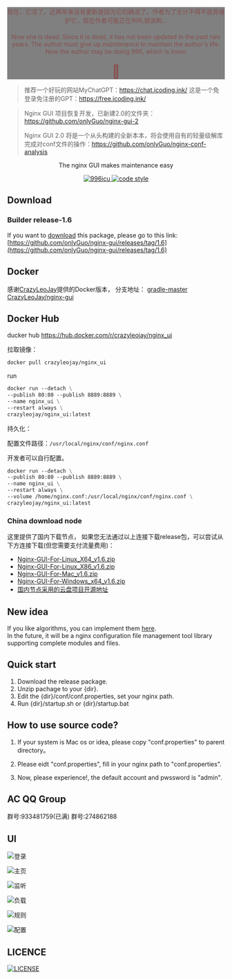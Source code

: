 <div style="text-align: center;color: #884e4e; background-color: gray">
<div>现在，它凉了。近两年来没有更新是因为它的确凉了。作者为了生计不得不放弃维护它，现在作者可能正在996,很讽刺...</div>
<div style="margin: 20px auto">
    Now she is dead. Since it is dead, it has not been updated in the past two years. The author must give up maintenance to maintain the author's life. Now the author may be doing 996, which is ironic
</div>
  <div style="font-size: 30px">🙂</div>
    
</div>

> 推荐一个好玩的网站MyChatGPT：https://chat.icoding.ink/
> 这是一个免登录免注册的GPT：https://free.icoding.ink/


> Nginx GUI 项目恢复开发，已新建2.0的文件夹： https://github.com/onlyGuo/nginx-gui-2
> 
> Nginx GUI 2.0 将是一个从头构建的全新本本，将会使用自有的轻量级解库完成对conf文件的操作：https://github.com/onlyGuo/nginx-conf-analysis


<p align="center">
  The nginx GUI makes maintenance easy
</p>

<p align="center">
  <a href="https://github.com/996icu/996.ICU/blob/master/LICENSE">
    <img alt="996icu" src="https://img.shields.io/badge/license-NPL%20(The%20996%20Prohibited%20License)-blue.svg">
  </a>

  <a href="https://github.com/onlyGuo/nginx-gui/blob/master/LICENSE">
    <img alt="code style" src="https://img.shields.io/github/license/onlyGuo/nginx-gui.svg?style=popout">
  </a>
</p>

## Download
### Builder release-1.6
If you want to [download](https://github.com/onlyGuo/nginx-gui/releases/tag/1.6) this package, please go to this link: [https://github.com/onlyGuo/nginx-gui/releases/tag/1.6](https://github.com/onlyGuo/nginx-gui/releases/tag/1.6)
## Docker
感谢[CrazyLeoJay](https://github.com/CrazyLeoJay)提供的Docker版本， 分支地址：
[gradle-master](https://github.com/onlyGuo/nginx-gui/tree/gradle-master)
[CrazyLeoJay/nginx-gui](https://github.com/CrazyLeoJay/nginx-gui)

## Docker Hub

ducker hub https://hub.docker.com/r/crazyleojay/nginx_ui

 拉取镜像：

```dockerfile
docker pull crazyleojay/nginx_ui
```

run

```dockerfile
docker run --detach \
--publish 80:80 --publish 8889:8889 \
--name nginx_ui \
--restart always \
crazyleojay/nginx_ui:latest
```



持久化：

配置文件路径：`/usr/local/nginx/conf/nginx.conf`

开发者可以自行配置。

```dockerfile
docker run --detach \
--publish 80:80 --publish 8889:8889 \
--name nginx_ui \
--restart always \
--volume /home/nginx.conf:/usr/local/nginx/conf/nginx.conf \
crazyleojay/nginx_ui:latest
```



### China download node
这里提供了国内下载节点， 如果您无法通过以上连接下载release包，可以尝试从下方连接下载(但您需要支付流量费用)：
- [Nginx-GUI-For-Linux_X64_v1.6.zip](http://disk.321aiyi.com/share/b88e02f8aca04cdd8ce3a1fb02499e79)
- [Nginx-GUI-For-Linux_X86_v1.6.zip](http://disk.321aiyi.com/share/6b945535bfc0437bb2b91ff2fa2f97b1)
- [Nginx-GUI-For-Mac_v1.6.zip](http://disk.321aiyi.com/share/95075b8f92bb49c297085cba9c1c89a9)
- [Nginx-GUI-For-Windows_x64_v1.6.zip](http://disk.321aiyi.com/share/235943a302e140a4b69b005f4874446e)
- [国内节点采用的云盘项目开源地址](https://github.com/onlyGuo/disk)


## New idea
If you like algorithms, you can implement them [here](https://github.com/onlyGuo/nginx-conf-analysis).  
In the future, it will be a nginx configuration file management tool library supporting complete modules and files.

## Quick start
1. Download the release package.
2. Unzip pachage to your {dir}.
3. Edit the {dir}/conf/conf.properties, set your nginx path.
4. Run {dir}/startup.sh or {dir}/startup.bat

## How to use source code?

1. If your system is Mac os or idea, please copy "conf.properties" to parent directory。

2. Please eidt "conf.properties", fill in your nginx path to "conf.properties".

3. Now, please experience!, the default account and pwssword is "admin".

## AC QQ Group
群号:933481759(已满)
群号:274862188

## UI
![登录](https://raw.githubusercontent.com/onlyGuo/nginx-gui/master/doc/login.png)

![主页](https://raw.githubusercontent.com/onlyGuo/nginx-gui/master/doc/home.png)

![监听](https://raw.githubusercontent.com/onlyGuo/nginx-gui/master/doc/lisner.png)

![负载](https://raw.githubusercontent.com/onlyGuo/nginx-gui/master/doc/upstream.png)

![规则](https://raw.githubusercontent.com/onlyGuo/nginx-gui/master/doc/location.png)

![配置](https://raw.githubusercontent.com/onlyGuo/nginx-gui/master/doc/conf.png)

## LICENCE

[![LICENSE](https://img.shields.io/badge/license-Anti%20996-blue.svg)](https://github.com/996icu/996.ICU/blob/master/LICENSE)

[1]: https://github.com/oychao/riact/tree/master/demos
